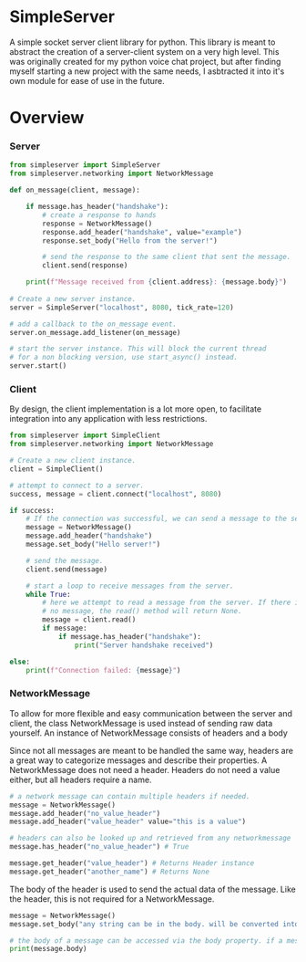 # SimpleServer
A simple socket server client library for python. This library is meant to abstract the creation of a server-client system on a very
high level. This was originally created for my python voice chat project, but after finding myself starting a new project with the same
needs, I asbtracted it into it's own module for ease of use in the future.

# Overview
### Server
```python
from simpleserver import SimpleServer
from simpleserver.networking import NetworkMessage

def on_message(client, message):

    if message.has_header("handshake"):
        # create a response to hands
        response = NetworkMessage()
        response.add_header("handshake", value="example")
        response.set_body("Hello from the server!")

        # send the response to the same client that sent the message.
        client.send(response)

    print(f"Message received from {client.address}: {message.body}")
  
# Create a new server instance.
server = SimpleServer("localhost", 8080, tick_rate=120)

# add a callback to the on_message event.
server.on_message.add_listener(on_message)

# start the server instance. This will block the current thread
# for a non blocking version, use start_async() instead.
server.start()
```

### Client
By design, the client implementation is a lot more open, to facilitate integration into any application with less restrictions.
```python
from simpleserver import SimpleClient
from simpleserver.networking import NetworkMessage

# Create a new client instance.
client = SimpleClient()

# attempt to connect to a server.
success, message = client.connect("localhost", 8080)

if success:
    # If the connection was successful, we can send a message to the server.
    message = NetworkMessage()
    message.add_header("handshake")
    message.set_body("Hello server!")

    # send the message.
    client.send(message)

    # start a loop to receive messages from the server.
    while True:
        # here we attempt to read a message from the server. If there is
        # no message, the read() method will return None.
        message = client.read()
        if message:
            if message.has_header("handshake"):
                print("Server handshake received")

else:
    print(f"Connection failed: {message}")
```

### NetworkMessage
To allow for more flexible and easy communication between the server and client, the class NetworkMessage is used instead of sending raw data yourself. An instance of NetworkMessage consists of headers and a body

Since not all messages are meant to be handled the same way, headers are a great way to categorize messages and describe their properties. A NetworkMessage does not need a header. Headers do not need a value either, but all headers require a name.
```python
# a network message can contain multiple headers if needed.
message = NetworkMessage()
message.add_header("no_value_header")
message.add_header("value_header" value="this is a value")

# headers can also be looked up and retrieved from any networkmessage
message.has_header("no_value_header") # True

message.get_header("value_header") # Returns Header instance
message.get_header("another_name") # Returns None
```

The body of the header is used to send the actual data of the message. Like the header, this is not required for a NetworkMessage.
```python
message = NetworkMessage()
message.set_body("any string can be in the body. will be converted into bytes when sent")

# the body of a message can be accessed via the body property. if a message has no body, this will be an empty string.
print(message.body)
```
